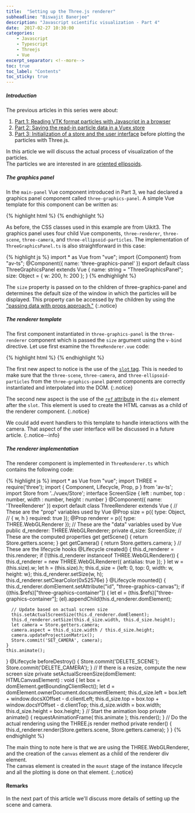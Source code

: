 ```yaml
---
title:  "Setting up the Three.js renderer"
subheadline: "Biswajit Banerjee"
description: "Javascript scientific visualization - Part 4"
date:  2017-02-27 10:30:00
categories:
    - Javascript
    - Typescript
    - Threejs
    - Vue
excerpt_separator: <!--more-->
toc: true
toc_label: "Contents"
toc_sticky: true
---
```



##### Introduction #####
The previous articles in this series were about:

1. [Part 1: Reading VTK format particles with Javascript in a browser](http://www.parresianz.com/javascript/typescript/vue/vuex/xml/reading-vtk-particles/)
2. [Part 2: Saving the read-in particle data in a Vuex store](http://www.parresianz.com/javascript/typescript/vue/vuex/vuex-store/)
3. [Part 3: Initialization of a store and the user interface](http://www.parresianz.com/javascript/typescript/threejs/vue/vtk-threejs/) before plotting the particles with Three.js.

In this article we will discuss the actual process of visualization of the particles.  
The particles we are interested in are [oriented ellipsoids](https://en.wikipedia.org/wiki/Ellipsoid).
<!--more-->

##### The graphics panel #####
In the `main-panel` Vue component introduced in Part 3, we had declared a graphics panel
component called `three-graphics-panel`.  A simple Vue template for this component can be
written as:

{% highlight html %}
<template>
  <div id='three-graphics-container'>
    <div class="uk-card uk-card-default uk-card-large">
      <div class="uk-card-body">
        <!-- The renderer Vue component -->
        <three-renderer v-bind:size="{w:500, h:500}">
          <!-- The scene Vue component -->
          <three-scene v-bind:size="size"> 
            <!-- The camera Vue component -->
            <three-camera  v-bind:size="size"
                           v-bind:position="{x: 100,  z: 15 }">
            </three-camera>
            <!-- The particles Vue component -->
            <three-ellipsoid-particles> </three-ellipsoid-particles>
          </three-scene>
        </three-renderer>
      </div>
    </div>
  </div>
</template>
<script src="./ThreeGraphicsPanel.ts"> </script>
{% endhighlight %}

As before, the CSS classes used in this example are from Uikit3.  The graphics panel uses
four child Vue components, `three-renderer`, `three-scene`, `three-camera`, and
`three-ellipsoid-particles`.  The implementation of `ThreeGraphicsPanel.ts` is also
straightforward in this case:

{% highlight js %}
import * as Vue from "vue";
import {Component} from "av-ts";
@Component({
  name: 'three-graphics-panel'
})
export default class ThreeGraphicsPanel extends Vue {
  name: string = "ThreeGraphicsPanel";
  size: Object = {
    w: 200,
    h: 200
  };
}
{% endhighlight %}

The `size` property is passed on to the children of three-graphics-panel and determines the
default size of the window in which the particles will be displayed.  This property can be
accessed by the children by using the
["passing data with props approach."](https://vuejs.org/v2/guide/components.html#Passing-Data-with-Props)
{:.notice}

##### The renderer template #####
The first component instantiated in `three-graphics-panel` is the `three-renderer` component which
is passed the `size` argument using the `v-bind` directive.  Let use first examine
the `ThreeRenderer.vue` code:

{% highlight html %}
<template>
  <div id="three-renderer-div">
    <slot></slot>
    <div ref="three-graphics-container"
         id="three-renderer-graphics-div">
    </div>
  </div>
</template>
<script src="./ThreeRenderer.ts"> </script>
{% endhighlight %}

The first new aspect to notice is the use of the
[`slot` tag](https://vuejs.org/v2/guide/components.html#Content-Distribution-with-Slots).  This
is needed to make sure that the `three-scene`, `three-camera`, and `three-ellipsoid-particles`
from the `three-graphics-panel` parent components are correctly instantiated and interpolated
into the DOM.
{:.notice}

The second new aspect is the use of the [`ref` attribute](https://vuejs.org/v2/api/#ref)
in the `div` element after the `slot`.  This element is used to create the HTML canvas as
a child of the renderer component.
{:.notice}

We could add event handlers to this template to handle interactions with the camera.  That
aspect of the user interface will be discussed in a future article.
{:.notice--info}

##### The renderer implementation #####
The renderer component is implemented in `ThreeRenderer.ts` which contains the following
code:

{% highlight js %}
import * as Vue from "vue";
import THREE = require('three');
import { Component, Lifecycle, Prop, p } from 'av-ts';
import Store from '../vuex/Store';
interface ScreenSize {
  left : number, top : number, width : number, height : number
}
@Component({
  name: 'ThreeRenderer'
})
export default class ThreeRenderer extends Vue {
  // These are the "prop" variables used by Vue
  @Prop
  size = p({
    type: Object, // { w, h }
    required: true
  });
  @Prop
  renderer = p({
    type: THREE.WebGLRenderer
  });
  // These are the "data" variables used by Vue
  public  d_renderer: THREE.WebGLRenderer;
  private d_size: ScreenSize;
  // These are the computed properties
  get getScene() {
    return Store.getters.scene;
  }
  get getCamera() {
    return Store.getters.camera;
  }
  // These are the lifecycle hooks
  @Lifecycle
  created() {
    this.d_renderer = this.renderer;
    if (!(this.d_renderer instanceof THREE.WebGLRenderer)) {
      this.d_renderer = new THREE.WebGLRenderer({ antialias: true });
    }
    let w = (<any>this.size).w;
    let h = (<any>this.size).h;
    this.d_size = {left: 0, top: 0, width: w, height: w};
    this.d_renderer.setSize(w, h);
    this.d_renderer.setClearColor(0x52576e)
  }
  @Lifecycle
  mounted() {
    this.d_renderer.domElement.setAttribute("id", "three-graphics-canvas");
    if ((this.$refs)["three-graphics-container"]) {
      let el  = (this.$refs)["three-graphics-container"];
      (<any>el).appendChild(this.d_renderer.domElement);

      // Update based on actual screen size
      this.setActualScreenSize(this.d_renderer.domElement);
      this.d_renderer.setSize(this.d_size.width, this.d_size.height);
      let camera = Store.getters.camera;
      camera.aspect = this.d_size.width / this.d_size.height;
      camera.updateProjectionMatrix();
      Store.commit('SET_CAMERA', camera);
    }
    this.animate();
  }
  @Lifecycle
  beforeDestroy() {
    Store.commit('DELETE_SCENE');
    Store.commit('DELETE_CAMERA');
  }
  // If there is a resize, compute the new screen size
  private setActualScreenSize(domElement: HTMLCanvasElement) : void {
    let box = domElement.getBoundingClientRect();
    let d = domElement.ownerDocument.docsumentElement;
    this.d_size.left = box.left + window.docsXOffset - d.clientLeft;
    this.d_size.top = box.top + window.docsYOffset - d.clientTop;
    this.d_size.width = box.width;
    this.d_size.height = box.height;
  }
  // Start the animation loop
  private animate() {
    requestAnimationFrame( this.animate );
    this.render();
  }
  // Do the actual rendering using the THREE.js render method
  private render() {
    this.d_renderer.render(Store.getters.scene, Store.getters.camera);
  }
}
{% endhighlight %}

The main thing to note here is that we are using the THREE.WebGLRenderer, and 
the creation of the `canvas` element as a child of the renderer div element.  
The canvas element is created in the `mount` stage of the instance lifecycle and
all the plotting is done on that element.
{:.notice}

#### Remarks ####
In the next part of this article we'll discuss more details of setting up the scene and camera.

